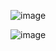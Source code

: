 ![image](https://github.com/hanraeul/SpringSkillReport/assets/112698340/69996b9c-a6ec-4266-bdd9-c23e4cb38103)


![image](https://github.com/hanraeul/SpringSkillReport/assets/112698340/8eff9a0d-842b-4bb1-95ee-03b23724de96)

